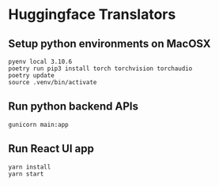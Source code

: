 # Huggingface Translators

## Setup python environments on MacOSX

```
pyenv local 3.10.6
poetry run pip3 install torch torchvision torchaudio
poetry update
source .venv/bin/activate
```

## Run python backend APIs

```
gunicorn main:app
```

## Run React UI app

```
yarn install
yarn start
```
